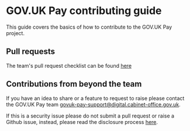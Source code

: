 # GOV.UK Pay contributing guide

This guide covers the basics of how to contribute to the GOV.UK Pay project.

## Pull requests
The team's pull request checklist can be found [here](https://github.com/alphagov/pay-team-manual/blob/master/docs/development-processes/pull-request-checklist.md)

## Contributions from beyond the team
If you have an idea to share or a feature to request to raise please contact the GOV.UK Pay team govuk-pay-support@digital.cabinet-office.gov.uk. 

If this is a security issue please do not submit a pull request or raise a Github issue, instead, please read the disclosure process [here](/README.md#responsible-disclosure).
